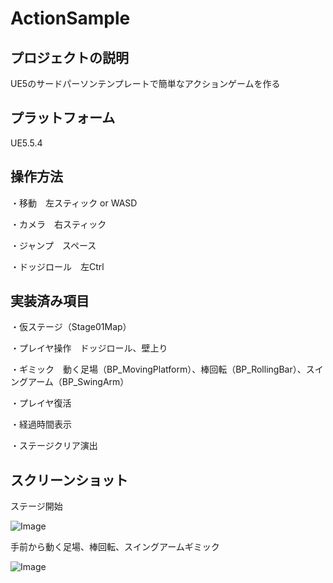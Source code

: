 # ActionSample

## プロジェクトの説明

UE5のサードパーソンテンプレートで簡単なアクションゲームを作る

## プラットフォーム

UE5.5.4

## 操作方法

・移動　左スティック or WASD  

・カメラ　右スティック

・ジャンプ　スペース

・ドッジロール　左Ctrl

## 実装済み項目

・仮ステージ（Stage01Map）

・プレイヤ操作　ドッジロール、壁上り

・ギミック　動く足場（BP_MovingPlatform）、棒回転（BP_RollingBar）、スイングアーム（BP_SwingArm）

・プレイヤ復活

・経過時間表示

・ステージクリア演出

## スクリーンショット

ステージ開始

![Image](https://github.com/user-attachments/assets/0637fd73-fb03-4f0e-908a-6b3c3e10bd2b)


手前から動く足場、棒回転、スイングアームギミック

![Image](https://github.com/user-attachments/assets/54cfb54d-49a9-4b42-8ed1-2eb867254461)
